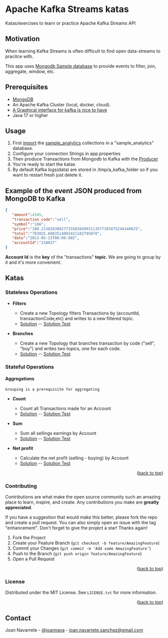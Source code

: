 <a name="readme-top"></a>
# Apache Kafka Streams katas

Katas/exercises to learn or practice Apache Kafka Streams API

## Motivation

When learning Kafka Streams is often difficult to find open data-streams to pracitce with.

This app uses [Mongodb Sample database](https://github.com/neelabalan/mongodb-sample-dataset) to provide events to filter, join, aggregate, window, etc.

## Prerequisites

- [MongoDB](https://www.mongodb.com/)
- An Apache Kafka Cluster (local, docker, cloud).
- [A Graphical interface for kafka is nice to have](https://github.com/provectus/kafka-ui)
- Java 17 or higher

## Usage
1. First [import](https://www.mongodb.com/docs/database-tools/mongoimport/) the [sample_analytics](https://github.com/neelabalan/mongodb-sample-dataset/tree/main/sample_analytics) collections in a "sample_analytics" database.
2. Configure your connection Strings in app.properties
3. Then produce Transactions from Mongodb to Kafka with the [Producer](https://github.com/joannavarrete/kafka-streams-katas/blob/main/src/main/java/com/joannava/kafka/katas/producers/ProducerApp.java)
4. You're ready to start the katas
5. By default Kafka logs(data) are stored in /tmp/a_kafka_folder so if you want to restart fresh just delete it.

## Example of the event JSON produced from MongoDB to Kafka

```JSON
{
   "amount":4345,
   "transaction_code":"sell",
   "symbol":"ibm",
   "price":"180.2130283892771558384993113577365875244140625",
   "total":"783025.6083514092421182795078",
   "date":"2013-05-23T00:00:00Z",
   "accountId":"218657"
}
```


**Account Id** is the **key** of the "transactions" **topic**. We are going to group by it and it's more convenient. 


## Katas

### Stateless Operations

- **Filters**
  - Create a new Topology filters Transactions by (accountId, transactionCode,etc) and writes to a new filtered topic.
  - [Solution](https://github.com/joannavarrete/kafka-streams-katas/blob/main/src/main/java/com/joannava/kafka/katas/filters/SimpleFilterTopology.java) -- [Solution Test](https://github.com/joannavarrete/kafka-streams-katas/blob/main/src/test/java/com/joannava/kafka/katas/filters/SimpleFilterTopologyTest.java)

- **Branches**
  - Create a new Topology that branches transaction by code ("sell", "buy") and writes two topics, one for each code.
  - [Solution](https://github.com/joannavarrete/kafka-streams-katas/blob/main/src/main/java/com/joannava/kafka/katas/branches/BranchTopology.java) -- [Solution Test](https://github.com/joannavarrete/kafka-streams-katas/blob/main/src/test/java/com/joannava/kafka/katas/branches/BranchTopologyTest.java)

### Stateful Operations

#### Aggregations

```
Grouping is a prerequisite for aggregating
```

- **Count** 
  - Count all Transactions made for an Account
  - [Solution](https://github.com/joannavarrete/kafka-streams-katas/blob/main/src/main/java/com/joannava/kafka/katas/aggregations/CountTopology.java) -- [Solution Test](https://github.com/joannavarrete/kafka-streams-katas/blob/main/src/test/java/com/joannava/kafka/katas/aggregations/CountTopologyTest.java)

- **Sum**
   - Sum all sellings earnings by Account
   - [Solution](https://github.com/joannavarrete/kafka-streams-katas/blob/main/src/main/java/com/joannava/kafka/katas/aggregations/SumSellsTopology.java) -- [Solution Test](https://github.com/joannavarrete/kafka-streams-katas/blob/main/src/test/java/com/joannava/kafka/katas/aggregations/SumSellsTopologyTest.java)

- **Net profit**
   - Calculate the net profit (selling - buying) by Account
   - [Solution](https://github.com/joannavarrete/kafka-streams-katas/blob/main/src/main/java/com/joannava/kafka/katas/aggregations/NetProfitTopology.java) -- [Solution Test](https://github.com/joannavarrete/kafka-streams-katas/blob/main/src/test/java/com/joannava/kafka/katas/aggregations/NetProfitTopologyTest.java)

<p align="right">(<a href="#readme-top">back to top</a>)</p>

<!-- CONTRIBUTING -->
### Contributing

Contributions are what make the open source community such an amazing place to learn, inspire, and create. Any contributions you make are **greatly appreciated**.

If you have a suggestion that would make this better, please fork the repo and create a pull request. You can also simply open an issue with the tag "enhancement".
Don't forget to give the project a star! Thanks again!

1. Fork the Project
2. Create your Feature Branch (`git checkout -b feature/AmazingFeature`)
3. Commit your Changes (`git commit -m 'Add some AmazingFeature'`)
4. Push to the Branch (`git push origin feature/AmazingFeature`)
5. Open a Pull Request

<p align="right">(<a href="#readme-top">back to top</a>)</p>



<!-- LICENSE -->
### License

Distributed under the MIT License. See `LICENSE.txt` for more information.

<p align="right">(<a href="#readme-top">back to top</a>)</p>



<!-- CONTACT -->
## Contact

Joan Navarrete - [@joannava](https://twitter.com/joannava) - joan.navarrete.sanchez@gmail.com


